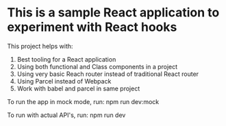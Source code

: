 # This is a sample React application to experiment with React hooks

This project helps with:

1. Best tooling for a React application
2. Using both functional and Class components in a project
3. Using very basic Reach router instead of traditional React router
4. Using Parcel instead of Webpack
5. Work with babel and parcel in same project

To run the app in mock mode, run: npm run dev:mock

To run with actual API's, run: npm run dev
